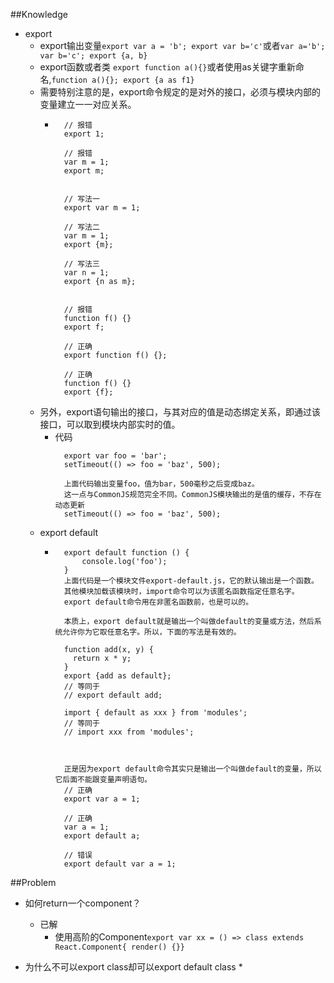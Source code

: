 ##Knowledge
* export
  * export输出变量`export var a = 'b'; export var b='c'`或者`var a='b'; var b='c'; export {a, b}`
  * export函数或者类 `export function a(){}`或者使用as关键字重新命名,`function a(){}; export {a as f1}`
  * 需要特别注意的是，export命令规定的是对外的接口，必须与模块内部的变量建立一一对应关系。
    * ```
        // 报错
        export 1;

        // 报错
        var m = 1;
        export m;


        // 写法一
        export var m = 1;

        // 写法二
        var m = 1;
        export {m};

        // 写法三
        var n = 1;
        export {n as m};


        // 报错
        function f() {}
        export f;

        // 正确
        export function f() {};

        // 正确
        function f() {}
        export {f};
      ```
  * 另外，export语句输出的接口，与其对应的值是动态绑定关系，即通过该接口，可以取到模块内部实时的值。
    * 代码
      ```
        export var foo = 'bar';
        setTimeout(() => foo = 'baz', 500);

        上面代码输出变量foo，值为bar，500毫秒之后变成baz。
        这一点与CommonJS规范完全不同。CommonJS模块输出的是值的缓存，不存在动态更新
        setTimeout(() => foo = 'baz', 500);
      ```
  * export default
    * ```
        export default function () {
            console.log('foo');
        }
        上面代码是一个模块文件export-default.js，它的默认输出是一个函数。
        其他模块加载该模块时，import命令可以为该匿名函数指定任意名字。
        export default命令用在非匿名函数前，也是可以的。

        本质上，export default就是输出一个叫做default的变量或方法，然后系统允许你为它取任意名字。所以，下面的写法是有效的。

        function add(x, y) {
          return x * y;
        }
        export {add as default};
        // 等同于
        // export default add;

        import { default as xxx } from 'modules';
        // 等同于
        // import xxx from 'modules';



        正是因为export default命令其实只是输出一个叫做default的变量，所以它后面不能跟变量声明语句。
        // 正确
        export var a = 1;

        // 正确
        var a = 1;
        export default a;

        // 错误
        export default var a = 1;
      ```


##Problem

* 如何return一个component？
  * 已解
    * 使用高阶的Component`export var xx = () => class extends React.Component{ render() {}}`


* 为什么不可以export class却可以export default class
  *
